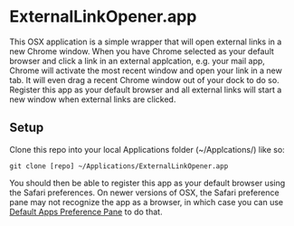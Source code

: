 ExternalLinkOpener.app
======================

This OSX application is a simple wrapper that will open external links in a new Chrome window.  When you have Chrome selected 
as your default browser and click a link in an external applcation, e.g. your mail app, Chrome will activate the most recent
window and open your link in a new tab.  It will even drag a recent Chrome window out of your dock to do so.  Register this 
app as your default browser and all external links will start a new window when external links are clicked.

## Setup
Clone this repo into your local Applications folder (~/Applcations/) like so:

    git clone [repo] ~/Applications/ExternalLinkOpener.app

You should then be able to register this app as your default browser using the Safari preferences.  On newer versions of OSX, 
the Safari preference pane may not recognize the app as a browser, in which case you can use [Default Apps Preference Pane](http://www.rubicode.com/Software/RCDefaultApp/) to do that.